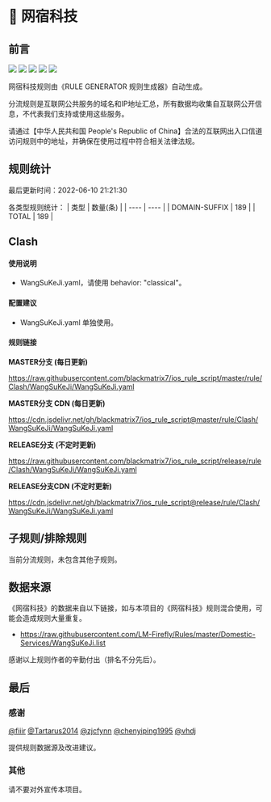 # 🧸 网宿科技

## 前言

![](https://shields.io/badge/-移除重复规则-ff69b4) ![](https://shields.io/badge/-DOMAIN与DOMAIN--SUFFIX合并-green) ![](https://shields.io/badge/-DOMAIN--SUFFIX间合并-critical) ![](https://shields.io/badge/-DOMAIN--SUFFIX与DOMAIN--KEYWORD合并-blue) ![](https://shields.io/badge/-IP--CIDR(6)合并-blueviolet) 

网宿科技规则由《RULE GENERATOR 规则生成器》自动生成。

分流规则是互联网公共服务的域名和IP地址汇总，所有数据均收集自互联网公开信息，不代表我们支持或使用这些服务。

请通过【中华人民共和国 People's Republic of China】合法的互联网出入口信道访问规则中的地址，并确保在使用过程中符合相关法律法规。

## 规则统计

最后更新时间：2022-06-10 21:21:30

各类型规则统计：
| 类型 | 数量(条)  | 
| ---- | ----  |
| DOMAIN-SUFFIX | 189  | 
| TOTAL | 189  | 


## Clash 

#### 使用说明
- WangSuKeJi.yaml，请使用 behavior: "classical"。

#### 配置建议
- WangSuKeJi.yaml 单独使用。

#### 规则链接
**MASTER分支 (每日更新)**

https://raw.githubusercontent.com/blackmatrix7/ios_rule_script/master/rule/Clash/WangSuKeJi/WangSuKeJi.yaml

**MASTER分支 CDN (每日更新)**

https://cdn.jsdelivr.net/gh/blackmatrix7/ios_rule_script@master/rule/Clash/WangSuKeJi/WangSuKeJi.yaml

**RELEASE分支 (不定时更新)**

https://raw.githubusercontent.com/blackmatrix7/ios_rule_script/release/rule/Clash/WangSuKeJi/WangSuKeJi.yaml

**RELEASE分支CDN (不定时更新)**

https://cdn.jsdelivr.net/gh/blackmatrix7/ios_rule_script@release/rule/Clash/WangSuKeJi/WangSuKeJi.yaml

## 子规则/排除规则


当前分流规则，未包含其他子规则。

## 数据来源

《网宿科技》的数据来自以下链接，如与本项目的《网宿科技》规则混合使用，可能会造成规则大量重复。

- https://raw.githubusercontent.com/LM-Firefly/Rules/master/Domestic-Services/WangSuKeJi.list


感谢以上规则作者的辛勤付出（排名不分先后）。

## 最后

### 感谢

[@fiiir](https://github.com/fiiir) [@Tartarus2014](https://github.com/Tartarus2014) [@zjcfynn](https://github.com/zjcfynn) [@chenyiping1995](https://github.com/chenyiping1995) [@vhdj](https://github.com/vhdj)

提供规则数据源及改进建议。

### 其他

请不要对外宣传本项目。